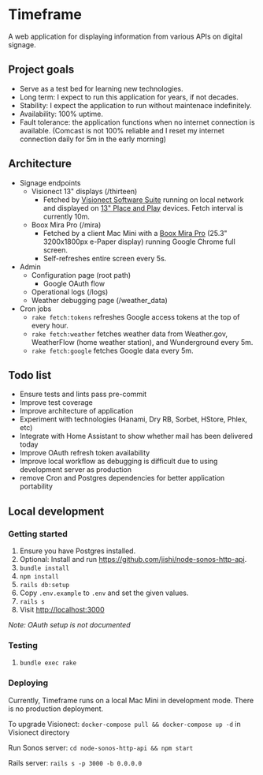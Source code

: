 # Timeframe

A web application for displaying information from various APIs on digital signage.

## Project goals

- Serve as a test bed for learning new technologies.
- Long term: I expect to run this application for years, if not decades.
- Stability: I expect the application to run without maintenace indefinitely.
- Availability: 100% uptime.
- Fault tolerance: the application functions when no internet connection is available. (Comcast is not 100% reliable and I reset my internet connection daily for 5m in the early morning)

## Architecture

- Signage endpoints
    - Visionect 13" displays (/thirteen)
        - Fetched by [Visionect Software Suite](https://docs.visionect.com/VisionectSoftwareSuite/index.html) running on local network and displayed on [13" Place and Play](https://www.visionect.com/shop/place-play-13/) devices. Fetch interval is currently 10m.
    - Boox Mira Pro (/mira)
        - Fetched by a client Mac Mini with a [Boox Mira Pro](https://shop.boox.com/products/mira) (25.3" 3200x1800px e-Paper display) running Google Chrome full screen.
        - Self-refreshes entire screen every 5s.
- Admin
    - Configuration page (root path)
        - Google OAuth flow
    - Operational logs (/logs)
    - Weather debugging page (/weather_data)
- Cron jobs
    - `rake fetch:tokens` refreshes Google access tokens at the top of every hour.
    - `rake fetch:weather` fetches weather data from Weather.gov, WeatherFlow (home weather station), and Wunderground every 5m.
    - `rake fetch:google` fetches Google data every 5m.

## Todo list

- Ensure tests and lints pass pre-commit
- Improve test coverage
- Improve architecture of application
- Experiment with technologies (Hanami, Dry RB, Sorbet, HStore, Phlex, etc)
- Integrate with Home Assistant to show whether mail has been delivered today
- Improve OAuth refresh token availability
- Improve local workflow as debugging is difficult due to using development server as production
- remove Cron and Postgres dependencies for better application portability

## Local development

### Getting started

1) Ensure you have Postgres installed.
1) Optional: Install and run https://github.com/jishi/node-sonos-http-api.
1) `bundle install`
1) `npm install`
1) `rails db:setup`
1) Copy `.env.example` to `.env` and set the given values.
1) `rails s`
1) Visit [http://localhost:3000](http://localhost:3000)

_Note: OAuth setup is not documented_

### Testing

1) `bundle exec rake`

### Deploying

Currently, Timeframe runs on a local Mac Mini in development mode. There is no production deployment.

To upgrade Visionect: `docker-compose pull && docker-compose up -d` in Visionect directory

Run Sonos server: `cd node-sonos-http-api && npm start`

Rails server: `rails s -p 3000 -b 0.0.0.0`
